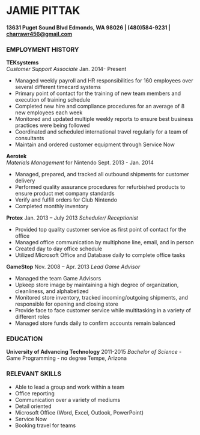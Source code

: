 
# JAMIE PITTAK
#### 13631 Puget Sound Blvd Edmonds, WA 98026      |      (480)584-9231      |      charrawr456@gmail.com

	
### EMPLOYMENT HISTORY
**TEKsystems**  
_Customer Support Associate_                                                                                                             	Jan. 2014- Present
* Managed weekly payroll and HR responsibilities for 160 employees over several different timecard systems
* Primary point of contact for the training of new team members and execution of training schedule
* Completed new hire and compliance procedures for an average of 8 new employees each week 
* Monitored and updated multiple weekly reports to ensure best business practices were being followed
* Coordinated and scheduled international travel regularly for a team of consultants 
* Maintain and ordered customer equipment through Service Now

**Aerotek**  
_Materials Management_ for Nintendo                                                                                           	Sept. 2013 - Jan. 2014
* Managed, prepared, and tracked all outbound shipments for customer delivery 
* Performed quality assurance procedures for refurbished products to ensure product met company standards
* Verify and fulfill orders for Club Nintendo
* Completed monthly inventory 

**Protex**   						                                                                          	Jan. 2013 – July 2013
_Scheduler/ Receptionist_				
* Provided top quality customer service as first point of contact for the office
* Managed office communication by multiphone line, email, and in person
* Created day to day office schedule 
* Utilized Microsoft Office and Database daily to complete office tasks 

**GameStop**  					                                                             	Nov. 2008 – Apr. 2013
_Lead Game Advisor_ 				
* Managed the team Game Advisors 
* Upkeep store image by maintaining a high degree of organization, cleanliness, and alphabetized
* Monitored store inventory, tracked incoming/outgoing shipments, and responsible for opening and closing store
* Provide face to face customer service while multitasking in a variety of different roles
* Managed store funds daily to confirm accounts remain balanced


### EDUCATION
**University of Advancing Technology**  								     	     	2011-2015
_Bachelor of Science_ - Game Programming - no degree	Tempe, Arizona

### RELEVANT SKILLS
* Able to lead a group and work within a team
* Office reporting 
* Communication over a variety of mediums
* Detail oriented
* Microsoft Office (Word, Excel, Outlook, PowerPoint) 
* Service Now 
* Booking travel for teams 
